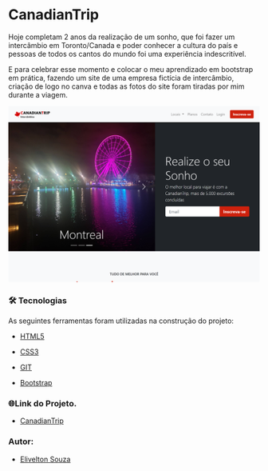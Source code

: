 # CanadianTrip

Hoje completam 2 anos da realização de um sonho, que foi fazer um intercâmbio em Toronto/Canada e poder conhecer a cultura do país e pessoas de todos os cantos do mundo foi uma experiência indescritível.

E para celebrar esse momento e colocar o meu aprendizado em bootstrap em prática, fazendo um site de uma empresa fictícia de intercâmbio, criação de logo no canva  e todas as fotos do site foram tiradas por mim durante a viagem.

 ![](https://github.com/EliveltonSouzaDev/CanadianTrip/blob/main/img/thumb.png)


### 🛠️ Tecnologias

As seguintes ferramentas foram utilizadas na construção do projeto:

- [HTML5](https://developer.mozilla.org/pt-BR/docs/Web/HTML/HTML5)
- [CSS3](https://developer.mozilla.org/pt-BR/docs/Web/CSS)
- [GIT](https://git-scm.com/)

- [Bootstrap](https://getbootstrap.com/)


### 🌐Link do Projeto.


- [CanadianTrip](https://eliveltonsouzadev.github.io/CanadianTrip/)       


### Autor:
- [Elivelton Souza](https://github.com/EliveltonSouzaDev)



